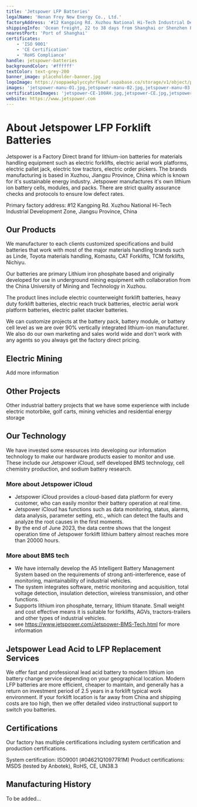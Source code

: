 ```yaml
---
title: 'Jetspower LFP Batteries'
legalName: 'Henan Frey New Energy Co., Ltd.'
factoryAddress: '#12 Kangping Rd. Xuzhou National Hi-Tech Industrial Development Zone, Jiangsu Province, China'
shippingInfo: 'Ocean freight, 22 to 38 days from Shanghai or Shenzhen Port'
nearestPort: 'Port of Shanghai'
certificates:
    - 'ISO 9001'
    - 'CE Certification'
    - 'RoHS Compliance'
handle: jetspower-batteries
backgroundColor: '#ffffff'
textColor: text-grey-200
banner_image: placeholder-banner.jpg
logoImage: https://soppaekplyccyhrfkauf.supabase.co/storage/v1/object/public/manufacturers//jetspower-logo.png
images: 'jetspower-manu-01.jpg,jetspower-manu-02.jpg,jetspower-manu-03.jpg,jetspower-manu-04.jpg,jetspower-manu-05.jpg,jetspower-manu-06.jpg,jetspower-manu-07.jpg,jetspower-manu-08.jpg,jetspower-manu-09.jpg,jetspower-manu-10.jpg,jetspower-manu-11.jpg,jetspower-manu-12.jpg,jetspower-manu-13.jpg,jetspower-manu-14.jpg,jetspower-manu-15.jpg'
certificationImages: 'jetspower-CE-100AH.jpg,jetspower-CE.jpg,jetspower-iso9001.jpg,jetspower-ROHS.jpg,jetspower-UN38.3.jpg'
website: https://www.jetspower.com
---
```


# About Jetspower LFP Forklift Batteries

Jetspower is a Factory Direct brand for lithium-ion batteries for materials handling equipment such as electric forklifts, electric aerial work platforms, electric pallet jack, electric tow tractors, electric order pickers. The brands manufacturing is based in Xuzhou, Jiangsu Province, China which is known for it's sustainable energy industry. Jetspower manufactures it's own lithium ion battery cells, modules, and packs. There are strict quality assurance checks and protocols to ensure low defect rates.

Primary factory address:
#12 Kangping Rd. Xuzhou National Hi-Tech Industrial Development Zone, Jiangsu Province, China

## Our Products

We manufacturer to each clients customized specifications and build batteries that work with most of the major materials handling brands such as Linde, Toyota materials handling, Komastu, CAT Forklifts, TCM forklifts, Nichiyu.

Our batteries are primary Lithium iron phosphate based and originally developed for use in underground mining equipment with collaboration from the China University of Mining and Technology in Xuzhou.

The product lines include electric counterweight forklift batteries, heavy duty forklift batteries, electric reach truck batteries, electric aerial work platform batteries, electric pallet stacker batteries.

We can customize projects at the battery pack, battery module, or battery cell level as we are over 90% vertically integrated lithium-ion manufacturer. We also do our own marketing and sales world wide and don't work with any agents so you always get the factory direct pricing.

## Electric Mining

Add more information

## Other Projects

Other industrial battery projects that we have some experience with include electric motorbike, golf carts, mining vehicles and residential energy storage

## Our Technology

We have invested some resources into developing our information technology to make our hardware products easier to monitor and use. These include our Jetspower iCloud, self developed BMS technology, cell chemistry production, and sodium battery research.

### More about Jetspower iCloud
  - Jetspower iCloud provides a cloud-based data platform for every customer, who can easily monitor their battery operation at real time.
  - Jetspower iCloud has functions such as data monitoring, status, alarms, data analysis, parameter setting, etc., which can detect the faults and analyze the root causes in the first moments.
  - By the end of June 2023, the data centre shows that the longest operation time of Jetspower forklift lithium battery almost reaches more than 20000 hours.

### More about BMS tech
  - We have internally develop the A5 Intelligent Battery Management System based on the requirements of strong anti-interference, ease of monitoring, maintainability of industrial vehicles.
  - The system integrates software, metric monitoring and acquisition, total voltage detection, insulation detection, wireless transmission, and other functions.
  - Supports lithium iron phosphate, ternary, lithium titanate. Small weight and cost effective means it is suitable for forklifts, AGVs, tractors-trailers and other types of industrial vehicles.
  - see https://www.jetspower.com/Jetspower-BMS-Tech.html for more information

## Jetspower Lead Acid to LFP Replacement Services

We offer fast and professional lead acid battery to modern lithium ion battery change service depending on your geographical location. Modern LFP batteries are more efficient, cheaper to maintain, and generally has a return on investment period of 2.5 years in a forklift typical work environment. If your forklift location is far away from China and shipping costs are too high, then we offer detailed video instructional support to switch you batteries.

## Certifications

Our factory has multiple certifications including system certification and production certifications.

System certification: ISO9001 (#04621Q10977R1M)
Product certifications: MSDS (tested by Anbotek), RoHS, CE, UN38.3

## Manufacturing History

To be added...
